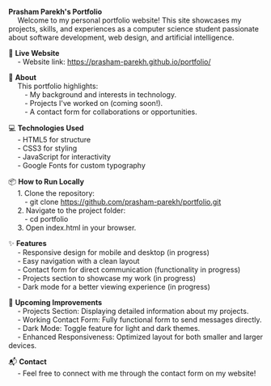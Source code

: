 **Prasham Parekh's Portfolio** <br />
&emsp; Welcome to my personal portfolio website! This site showcases my projects, skills, and experiences as a computer science student passionate about software development, web design, and artificial intelligence.

🚀 **Live Website** <br />
&emsp;    - Website link: https://prasham-parekh.github.io/portfolio/

📄 **About** <br />
&emsp;    This portfolio highlights: <br />
&emsp;&emsp;        - My background and interests in technology. <br />
&emsp;&emsp;        - Projects I've worked on (coming soon!). <br />
&emsp;&emsp;        - A contact form for collaborations or opportunities.

💻 **Technologies Used** <br />
&emsp;    - HTML5 for structure <br />
&emsp;    - CSS3 for styling <br />
&emsp;    - JavaScript for interactivity <br />
&emsp;    - Google Fonts for custom typography

📦 **How to Run Locally** <br />
&emsp;    1. Clone the repository: <br />
&emsp;&emsp;        - git clone https://github.com/prasham-parekh/portfolio.git <br />
&emsp;    2. Navigate to the project folder: <br />
&emsp;&emsp;        - cd portfolio <br />
&emsp;    3. Open index.html in your browser.

✨ **Features** <br />
&emsp;    - Responsive design for mobile and desktop (in progress) <br />
&emsp;    - Easy navigation with a clean layout <br />
&emsp;    - Contact form for direct communication (functionality in progress) <br />
&emsp;    - Projects section to showcase my work (in progress) <br />
&emsp;    - Dark mode for a better viewing experience (in progress)

🚧 **Upcoming Improvements** <br />
&emsp;    - Projects Section: Displaying detailed information about my projects. <br />
&emsp;    - Working Contact Form: Fully functional form to send messages directly. <br />
&emsp;    - Dark Mode: Toggle feature for light and dark themes. <br />
&emsp;    - Enhanced Responsiveness: Optimized layout for both smaller and larger devices. <br />

📬 **Contact** <br />
&emsp;    - Feel free to connect with me through the contact form on my website!